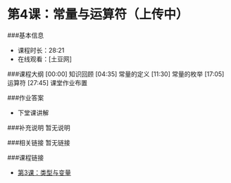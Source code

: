 第4课：常量与运算符（上传中）
==========================

###基本信息
- 课程时长：28:21
- 在线观看：[土豆网]

###课程大纲
	[00:00] 知识回顾
	[04:35] 常量的定义
	[11:30] 常量的枚举
	[17:05] 运算符
	[27:45] 课堂作业布置
	
###作业答案
- 下堂课讲解

###补充说明
暂无说明

###相关链接
暂无链接

###课程链接
- [第3课：类型与变量](../lecture3/lecture3.md)
